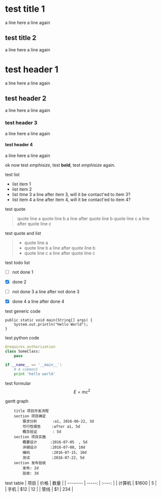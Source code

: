 test title 1
============

a line here
a line again


test title 2
------------

a line here
a line again


# test header 1
a line here
a line again

## test header 2
a line here
a line again

### test header 3
a line here
a line again

#### test header 4
a line here
a line again


ok now test *emphisize*, test **bold**, test _emphisize_ again.

test list
* list item 1
* list item 2
* list itme 3
a line after item 3, will it be contact'ed to item 3?
* list item 4
a line after item 4, will it be contact'ed to item 4?

test quote
> quote line a
> quote line b
a line after quote line b
> quote line c
a line after quote line c

test quote and list
> * quote line a
> * quote line b
a line after quote line b
> * quote line c
a line after quote line c

test  todo list
- [ ] not done 1
- [x] done 2
- [ ] not done 3
a line after not done 3
- [x] done 4
a line after done 4


test generic code
```
public static void main(String[] args) {
    System.out.println("Hello World");
}
```


test python code
```python
@requires_authorization
class SomeClass:
    pass

if __name__ == '__main__':
    # A comment
    print 'hello world'
```

test formular
$$E=mc^2$$


gantt graph
```gantt
    title 项目开发流程
    section 项目确定
        需求分析       :a1, 2016-06-22, 3d
        可行性报告     :after a1, 5d
        概念验证       : 5d
    section 项目实施
        概要设计      :2016-07-05  , 5d
        详细设计      :2016-07-08, 10d
        编码          :2016-07-15, 10d
        测试          :2016-07-22, 5d
    section 发布验收
        发布: 2d
        验收: 3d
```

test table
| 项目        | 价格   |  数量  |
| --------   | -----:  | :----:  |
| 计算机     | \$1600 |   5     |
| 手机        |   \$12   |   12   |
| 管线        |    \$1    |  234  |


